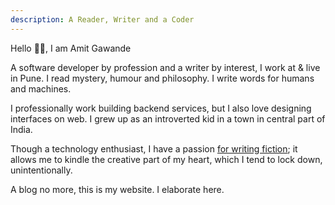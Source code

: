 ```yaml
---
description: A Reader, Writer and a Coder
---
```


Hello 👋🏽, I am Amit Gawande

A software developer by profession and a writer by interest, I work at & live in Pune. I read mystery, humour and philosophy. I write words for humans and machines.

I professionally work building backend services, but I also love designing interfaces on web. I grew up as an introverted kid in a town in central part of India. 

Though a technology enthusiast, I have a passion [for writing fiction](/fiction/); it allows me to kindle the creative part of my heart, which I tend to lock down, unintentionally.

A blog no more, this is my website. I elaborate here.